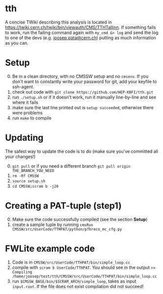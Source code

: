 tth
===

A concise TWiki describing this analysis is located in https://twiki.cern.ch/twiki/bin/viewauth/CMS/TTHTallinn.
If something fails to work, run the failing command again with `my_cmd &> log` and send the log to one of the devs (e.g. joosep.pata@cern.ch) putting as much information as you can.

Setup
=====
0. Be in a clean directory, with no CMSSW setup and no `cmsenv`. If you don't want to constantly write your password for git, add your keyfile to ssh-agent.
1. check out code with `git clone https://github.com/HEP-KBFI/tth.git`
2. run `./setup.sh` or if it doesn't work, run it manually line-by-line and see where it fails
3. make sure the last line printed out is `setup succeeded`, otherwise there were problems
4. run `make` to compile


Updating
========
The safest way to update the code is to do (make sure you've committed all your changes!)

0. `git pull` or if you need a different branch `git pull origin THE_BRANCH_YOU_NEED`
1. `rm -Rf CMSSW`
2. `source setup.sh`
3. `cd CMSSW;scram b -j20`


Creating a PAT-tuple (step1)
============================
0. Make sure the code successfully compiled (see the section **Setup**)
1. create a sample tuple by running `cmsRun CMSSW/src/UserCode/TTHPAT/python/pfbreco_mc_cfg.py`

FWLite example code
=======================================
1. Code is in `CMSSW/src/UserCode/TTHPAT/bin/simple_loop.cc`
1. compile with `scram b UserCode/TTHPAT`. You should see in the output `>> Compiling  /home/joosep/test/tth/CMSSW/src/UserCode/TTHPAT/bin/simple_loop.cc`
2. run `$CMSSW_BASE/bin/$SCRAM_ARCH/simple_loop`, takes as input `input.root`. If the file does not exist compilation did not succeed!

